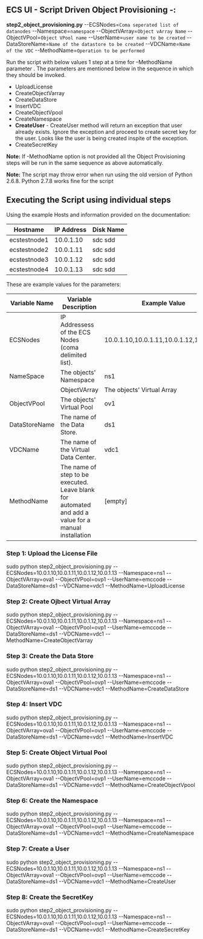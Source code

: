 ## ECS UI - Script Driven Object Provisioning -: ##

 
**step2_object_provisioning.py** --ECSNodes=`Coma seperated list of datanodes` --Namespace=`namespace` --ObjectVArray=`Object vArray Name` --ObjectVPool=`Object VPool name` --UserName=`user name to be created` --DataStoreName=`Name of the datastore to be created` --VDCName=`Name of the VDC` --MethodName=`Operation to be performed`


Run the script with below values 1 step at a time for –MethodName parameter . The parameters are mentioned below in the sequence in which they should be invoked.
- UploadLicense
- CreateObjectVarray
- CreateDataStore
- InsertVDC
- CreateObjectVpool
- CreateNamespace
- **CreateUser**  - CreateUser method will return an exception that user already exists. Ignore the exception and proceed to create secret key for the user. Looks like the user is being created inspite of the exception.
- CreateSecretKey 
 
**Note:**  If -MethodName option is not provided all the Object Provisioning steps will be run in the same sequence as above automatically.  

**Note:** The script may throw error when run using the old version of Python 2.6.8. Python 2.7.8 works fine for the script


## Executing the Script using individual steps 

Using the example Hosts and information provided on the documentation:  

|Hostname | IP Address | Disk Name|  
|---------|------------|----------|
|ecstestnode1 | 10.0.1.10 |sdc sdd | 		  	
|ecstestnode2 | 10.0.1.11 |sdc sdd |
|ecstestnode3 | 10.0.1.12 |sdc sdd |
|ecstestnode4 | 10.0.1.13 |sdc sdd |


These are example values for the parameters:
	
|Variable Name|Variable Description | Example Value|
|-------------|---------------------|--------------|
|ECSNodes | IP Addressess of the ECS Nodes (coma delimited list). | 10.0.1.10,10.0.1.11,10.0.1.12,10.0.1.13 |
|NameSpace | The objects' Namespace | ns1 |
	|ObjectVArray | The objects' Virtual Array | ova1 |
|ObjectVPool | The objects' Virtual Pool | ov1 |
|DataStoreName | The name of the Data Store.| ds1 |
|VDCName | The name of the Virtual Data Center.| vdc1 |
|MethodName | The name of step to be executed. Leave blank for automated and add a value for a manual installation| [empty] |


### Step 1: Upload the License File
sudo python step2_object_provisioning.py --ECSNodes=10.0.1.10,10.0.1.11,10.0.1.12,10.0.1.13  --Namespace=ns1 --ObjectVArray=ova1 --ObjectVPool=ovp1 --UserName=emccode --DataStoreName=ds1 --VDCName=vdc1 --MethodName=UploadLicense

### Step 2: Create Ojbect Virtual Array
sudo python step2_object_provisioning.py --ECSNodes=10.0.1.10,10.0.1.11,10.0.1.12,10.0.1.13  --Namespace=ns1 --ObjectVArray=ova1 --ObjectVPool=ovp1 --UserName=emccode --DataStoreName=ds1 --VDCName=vdc1 --MethodName=CreateObjectVarray

### Step 3: Create the Data Store
sudo python step2_object_provisioning.py --ECSNodes=10.0.1.10,10.0.1.11,10.0.1.12,10.0.1.13  --Namespace=ns1 --ObjectVArray=ova1 --ObjectVPool=ovp1 --UserName=emccode --DataStoreName=ds1 --VDCName=vdc1 --MethodName=CreateDataStore

### Step 4: Insert VDC
sudo python step2_object_provisioning.py --ECSNodes=10.0.1.10,10.0.1.11,10.0.1.12,10.0.1.13  --Namespace=ns1 --ObjectVArray=ova1 --ObjectVPool=ovp1 --UserName=emccode --DataStoreName=ds1 --VDCName=vdc1 --MethodName=InsertVDC

### Step 5: Create Object Virtual Pool
sudo python step2_object_provisioning.py --ECSNodes=10.0.1.10,10.0.1.11,10.0.1.12,10.0.1.13  --Namespace=ns1 --ObjectVArray=ova1 --ObjectVPool=ovp1 --UserName=emccode --DataStoreName=ds1 --VDCName=vdc1 --MethodName=CreateObjectVpool

### Step 6: Create the Namespace
sudo python step2_object_provisioning.py --ECSNodes=10.0.1.10,10.0.1.11,10.0.1.12,10.0.1.13  --Namespace=ns1 --ObjectVArray=ova1 --ObjectVPool=ovp1 --UserName=emccode --DataStoreName=ds1 --VDCName=vdc1 --MethodName=CreateNamespace

### Step 7: Create a User
sudo python step2_object_provisioning.py --ECSNodes=10.0.1.10,10.0.1.11,10.0.1.12,10.0.1.13  --Namespace=ns1 --ObjectVArray=ova1 --ObjectVPool=ovp1 --UserName=emccode --DataStoreName=ds1 --VDCName=vdc1 --MethodName=CreateUser

### Step 8: Create the SecretKey
sudo python step2_object_provisioning.py --ECSNodes=10.0.1.10,10.0.1.11,10.0.1.12,10.0.1.13  --Namespace=ns1 --ObjectVArray=ova1 --ObjectVPool=ovp1 --UserName=emccode --DataStoreName=ds1 --VDCName=vdc1 --MethodName=CreateSecretKey

